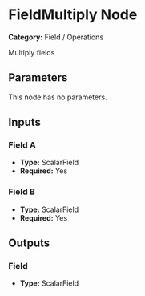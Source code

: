 
# FieldMultiply Node

**Category:** Field / Operations

Multiply fields

## Parameters

This node has no parameters.

## Inputs


### Field A
- **Type:** ScalarField
- **Required:** Yes



### Field B
- **Type:** ScalarField
- **Required:** Yes



## Outputs


### Field
- **Type:** ScalarField




